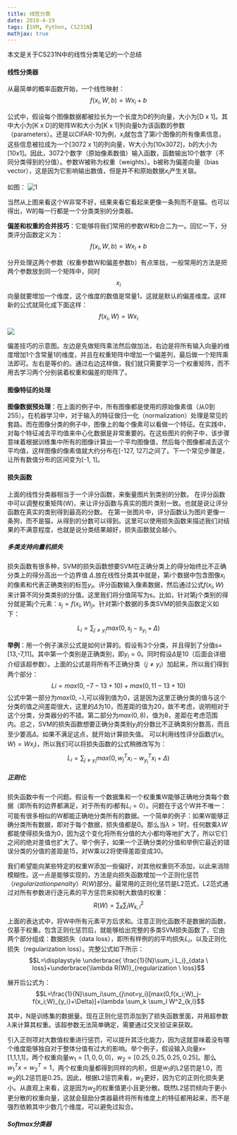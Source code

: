 ```yaml
---
title: 线性分类
date: 2019-4-19
tags: [SVM, Python, CS231N]
mathjax: true
---
```

本文是关于CS231N中的线性分类笔记的一个总结
#### 线性分类器
从最简单的概率函数开始，一个线性映射：
$$ f(x_i,W,b)=Wx_i+b $$
<!-- more -->
公式中，假设每个图像数据都被拉长为一个长度为D的列向量，大小为[D x 1]。其中大小为[K x D]的矩阵W和大小为[K x 1]列向量b为该函数的参数（parameters）。还是以CIFAR-10为例，$x_i$就包含了第i个图像的所有像素信息，这些信息被拉成为一个[3072 x 1]的列向量，W大小为[10x3072]，b的大小为[10x1]。因此，3072个数字（原始像素数值）输入函数，函数输出10个数字（不同分类得到的分值）。参数W被称为权重（weights）。b被称为偏差向量（bias vector），这是因为它影响输出数值，但是并不和原始数据$x_i$产生关联。

如图：
![1]( https://image-1252432001.cos.ap-chengdu.myqcloud.com/LinearClassifier/1.jpg)

当然从上图来看这个W非常不好，结果来看它看起来更像一条狗而不是猫。也可以得出，W的每一行都是一个分类类别的分类器。

**偏差和权重的合并技巧**：它能够将我们常用的参数W和b合二为一。回忆一下，分类评分函数定义为：
$$\displaystyle f(x_i,W,b)=Wx_i+b$$

分开处理这两个参数（权重参数W和偏差参数b）有点笨拙，一般常用的方法是把两个参数放到同一个矩阵中，同时$$x_i$$向量就要增加一个维度，这个维度的数值是常量1，这就是默认的偏差维度。这样新的公式就简化成下面这样：
$$\displaystyle f(x_i,W)=Wx_i$$

![](https://image-1252432001.cos.ap-chengdu.myqcloud.com/LinearClassifier/2.jpg)

偏差技巧的示意图。左边是先做矩阵乘法然后做加法，右边是将所有输入向量的维度增加1个含常量1的维度，并且在权重矩阵中增加一个偏差列，最后做一个矩阵乘法即可。左右是等价的。通过右边这样做，我们就只需要学习一个权重矩阵，而不用去学习两个分别装着权重和偏差的矩阵了。

#### 图像特征的处理
**图像数据预处理**：在上面的例子中，所有图像都是使用的原始像素值（从0到255）。在机器学习中，对于输入的特征做归一化（normalization）处理是常见的套路。而在图像分类的例子中，图像上的每个像素可以看做一个特征。在实践中，对每个特征减去平均值来中心化数据是非常重要的。在这些图片的例子中，该步骤意味着根据训练集中所有的图像计算出一个平均图像值，然后每个图像都减去这个平均值，这样图像的像素值就大约分布在[-127, 127]之间了。下一个常见步骤是，让所有数值分布的区间变为[-1, 1]。

#### 损失函数
上面的线性分类器相当于一个评分函数，来衡量图片到类别的分数。
在评分函数中可以调整权重矩阵(W)，来让评分函数与真实的图片类别一致。也就是说让评分函数在真实的类别得到最高的分数。
在第一张图片中，评分函数认为图片更像一条狗，而不是猫，从得到的分数可以得到。这里可以使用损失函数来描述我们对结果的不满意程度，也就是说分类结果越好，损失函数就会越小。

##### 多类支持向量机损失
损失函数有很多种，SVM的损失函数想要SVM在正确分类上的得分始终比不正确分类上的得分高出一个边界值 $\Delta$.放在线性分类其中就是，第i个数据中包含图像$x_i$的像素和代表正确类别的标签$y_i$。评分函数输入像素数据，然后通过公式$f(x_i,W)$来计算不同分类类别的分值。这里我们将分值简写为s。比如，针对第j个类别的得分就是第j个元素：$s_j=f(x_i,W)_j$。针对第i个数据的多类SVM的损失函数定义如下：

$$\displaystyle L_i=\sum_{j\not=y_i}max(0,s_j-s_{y_i}+\Delta)$$

**举例**：用一个例子演示公式是如何计算的。假设有3个分类，并且得到了分值s=[13,-7,11]。其中第一个类别是正确类别，即$y_i=0$。同时假设$\Delta$是10（后面会详细介绍该超参数）。上面的公式是将所有不正确分类（$j\not=y_i$）加起来，所以我们得到两个部分：
$$\displaystyle Li=max(0,-7-13+10)+max(0,11-13+10)$$
公式中第一部分为$max(0,-)$,可以得到值为0，这是因为这里正确分类的值与这个分类的值之间差距很大，这里的$\Delta$为10，而差距的值为20，故不考虑，说明相对于这个分类，分类器分的不错。第二部分为$max(0,8)$，值为8，差距在考虑范围内。总之，SVM的损失函数想要正确分类类别$y_i$的分数比不正确类别分数高，而且至少要高$\Delta$。如果不满足这点，就开始计算损失值。
可以利用线性评分函数$(f(x_i,W)=Wx_i)$，所以我们可以将损失函数的公式稍微改写为：
$$\displaystyle L_i=\sum_{j\not=y_i}max(0,w^T_jx_i-w^T_{y_i}x_i+\Delta)$$

##### 正则化
损失函数中有一个问题。假设有一个数据集和一个权重集W能够正确地分类每个数据（即所有的边界都满足，对于所有的i都有$L_i=0$）。问题在于这个W并不唯一：可能有很多相似的W都能正确地分类所有的数据。一个简单的例子：如果W能够正确分类所有数据，即对于每个数据，损失值都是0。那么当$\lambda>1$时，任何数乘$\lambda W$都能使得损失值为0，因为这个变化将所有分值的大小都均等地扩大了，所以它们之间的绝对差值也扩大了。举个例子，如果一个正确分类的分值和举例它最近的错误分类的分值的差距是15，对W乘以2将使得差距变成30。

我们希望能向某些特定的权重W添加一些偏好，对其他权重则不添加，以此来消除模糊性。这一点是能够实现的，方法是向损失函数增加一个正则化惩罚$（regularization penalty）R(W)$部分。最常用的正则化惩罚是L2范式，L2范式通过对所有参数进行逐元素的平方惩罚来抑制大数值的权重：
$$R(W)=\sum_k \sum_l W^2_{k,l}$$

上面的表达式中，将W中所有元素平方后求和。注意正则化函数不是数据的函数，仅基于权重。包含正则化惩罚后，就能够给出完整的多类SVM损失函数了，它由两个部分组成：数据损失（data loss），即所有样例的的平均损失$L_i$，以及正则化损失（regularization loss）。完整公式如下所示：
$$L=\displaystyle \underbrace{ \frac{1}{N}\sum_i L_i}_{data \ loss}+\underbrace{\lambda R(W)}_{regularization \ loss}$$

展开后公式为：
$$L=\frac{1}{N}\sum_i\sum_{j\not=y_i}[max(0,f(x_i;W)_j-f(x_i;W)_{y_i}+\Delta)]+\lambda \sum_k \sum_l W^2_{k,l}$$

其中，N是训练集的数据量。现在正则化惩罚添加到了损失函数里面，并用超参数$\lambda$来计算其权重。该超参数无法简单确定，需要通过交叉验证来获取。

引入正则项对大数值权重进行惩罚，可以提升其泛化能力，因为这就意味着没有哪个维度能够独自对于整体分值有过大的影响。举个例子，假设输入向量x=[1,1,1,1]，两个权重向量$w_1=[1,0,0,0]，w_2=[0.25,0.25,0.25,0.25]$。那么$w^T_1x=w^T_2=1$，两个权重向量都得到同样的内积，但是$w_1$的L2惩罚是1.0，而$w_2$的L2惩罚是0.25。因此，根据L2惩罚来看，$w_2$更好，因为它的正则化损失更小。从直观上来看，这是因为$w_2$的权重值更小且更分散。既然L2惩罚倾向于更小更分散的权重向量，这就会鼓励分类器最终将所有维度上的特征都用起来，而不是强烈依赖其中少数几个维度。可以避免过拟合。

##### Softmax分类器
